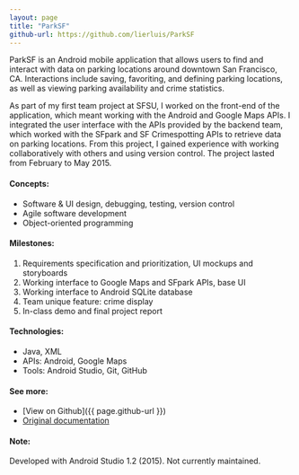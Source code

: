 ```yaml
---
layout: page
title: "ParkSF"
github-url: https://github.com/lierluis/ParkSF
---
```


ParkSF is an Android mobile application that allows users to find and interact
with data on parking locations around downtown San Francisco, CA. Interactions
include saving, favoriting, and defining parking locations, as well as viewing
parking availability and crime statistics.

As part of my first team project at SFSU, I worked on the front-end of the
application, which meant working with the Android and Google Maps APIs. I
integrated the user interface with the APIs provided by the backend team, which
worked with the SFpark and SF Crimespotting APIs to retrieve data on parking
locations. From this project, I gained experience with working collaboratively
with others and using version control. The project lasted from February to May 2015.

#### Concepts:
* Software & UI design, debugging, testing, version control
* Agile software development
* Object-oriented programming

#### Milestones:
1. Requirements specification and prioritization, UI mockups and storyboards
2. Working interface to Google Maps and SFpark APIs, base UI
3. Working interface to Android SQLite database
4. Team unique feature: crime display
5. In-class demo and final project report

#### Technologies:
* Java, XML
* APIs: Android, Google Maps
* Tools: Android Studio, Git, GitHub

#### See more:
* [View on Github]({{ page.github-url }})
* [Original documentation](https://goo.gl/zowXtv)

#### Note:
Developed with Android Studio 1.2 (2015). Not currently maintained.
